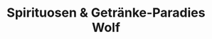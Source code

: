 ---
title: "Spirituosen & Getränke-Paradies Wolf"
url: /hamburg/spirituosen-und-getraenke-paradies-wolf/
shop: Getränke
---
